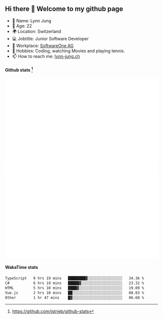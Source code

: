 ## Hi there 👋 Welcome to my github page

- 🧑 Name: Lynn Jung
- 🔞 Age: 22
- 🌍 Location: Switzerland
- 💻 Jobtitle: Junior Software Developer
- 🏢 Workplace: [SoftwareOne AG](https://www.softwareone.com/)
- 🎾 Hobbies: Coding, watching Movies and playing tennis.
- 📫 How to reach me: [lynn-jung.ch](https://lynn-jung.ch/)


#### Github stats [^1]
![](https://github.com/lynn-jung/github-stats/blob/master/generated/overview.svg)  ![](https://github.com/lynn-jung/github-stats/blob/master/generated/languages.svg)


#### WakaTime stats
<!--START_SECTION:waka-->
```text
TypeScript   9 hrs 19 mins   ████████▓░░░░░░░░░░░░░░░░   34.36 % 
C#           6 hrs 19 mins   █████▓░░░░░░░░░░░░░░░░░░░   23.32 % 
HTML         5 hrs 10 mins   ████▓░░░░░░░░░░░░░░░░░░░░   19.09 % 
Vue.js       2 hrs 10 mins   ██░░░░░░░░░░░░░░░░░░░░░░░   08.03 % 
Other        1 hr 47 mins    █▓░░░░░░░░░░░░░░░░░░░░░░░   06.60 % 
```
<!--END_SECTION:waka-->

[^1]: https://github.com/jstrieb/github-stats
